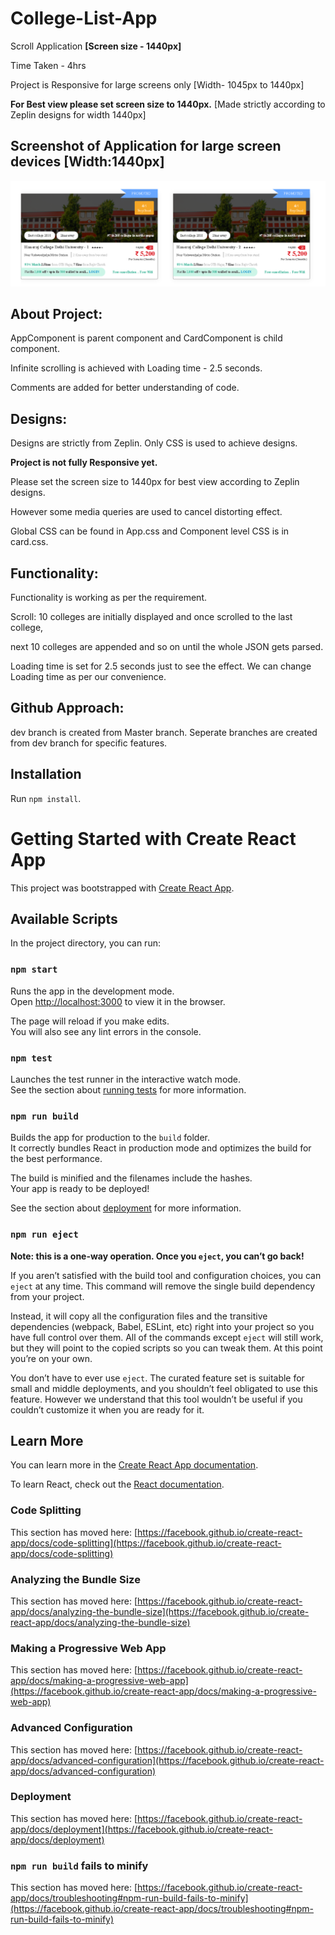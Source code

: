 # College-List-App

Scroll Application <b>[Screen size - 1440px]</b><br/>

Time Taken - 4hrs<br/> 

Project is Responsive for large screens only [Width- 1045px to 1440px] <br/>

<b>For Best view please set screen size to 1440px.</b> [Made strictly according to Zeplin designs for width 1440px]

## Screenshot of Application for large screen devices [Width:1440px]

![alt text](Screenshot.PNG "Screenshot")

## About Project:

AppComponent is parent component and CardComponent is child component. <br />

Infinite scrolling is achieved with Loading time - 2.5 seconds.<br/>

Comments are added for better understanding of code.

## Designs:

Designs are strictly from Zeplin. Only CSS is used to achieve designs. <br />

<b>Project is not fully Responsive yet.</b><br />

Please set the screen size to 1440px for best view according to Zeplin designs.<br />

However some media queries are used to cancel distorting effect.<br/>

Global CSS can be found in App.css and Component level CSS is in card.css.<br/>

## Functionality:

Functionality is working as per the requirement.<br/>

Scroll: 10 colleges are initially displayed and once scrolled to the last college, <br/>

next 10 colleges are appended and so on until the whole JSON gets parsed.<br/>

Loading time is set for 2.5 seconds just to see the effect. We can change Loading time as per our convenience.

## Github Approach:

dev branch is created from Master branch. Seperate branches are created from dev branch for specific features. 

## Installation

Run `npm install`.

# Getting Started with Create React App

This project was bootstrapped with [Create React App](https://github.com/facebook/create-react-app).

## Available Scripts

In the project directory, you can run:

### `npm start`

Runs the app in the development mode.\
Open [http://localhost:3000](http://localhost:3000) to view it in the browser.

The page will reload if you make edits.\
You will also see any lint errors in the console.

### `npm test`

Launches the test runner in the interactive watch mode.\
See the section about [running tests](https://facebook.github.io/create-react-app/docs/running-tests) for more information.

### `npm run build`

Builds the app for production to the `build` folder.\
It correctly bundles React in production mode and optimizes the build for the best performance.

The build is minified and the filenames include the hashes.\
Your app is ready to be deployed!

See the section about [deployment](https://facebook.github.io/create-react-app/docs/deployment) for more information.

### `npm run eject`

**Note: this is a one-way operation. Once you `eject`, you can’t go back!**

If you aren’t satisfied with the build tool and configuration choices, you can `eject` at any time. This command will remove the single build dependency from your project.

Instead, it will copy all the configuration files and the transitive dependencies (webpack, Babel, ESLint, etc) right into your project so you have full control over them. All of the commands except `eject` will still work, but they will point to the copied scripts so you can tweak them. At this point you’re on your own.

You don’t have to ever use `eject`. The curated feature set is suitable for small and middle deployments, and you shouldn’t feel obligated to use this feature. However we understand that this tool wouldn’t be useful if you couldn’t customize it when you are ready for it.

## Learn More

You can learn more in the [Create React App documentation](https://facebook.github.io/create-react-app/docs/getting-started).

To learn React, check out the [React documentation](https://reactjs.org/).

### Code Splitting

This section has moved here: [https://facebook.github.io/create-react-app/docs/code-splitting](https://facebook.github.io/create-react-app/docs/code-splitting)

### Analyzing the Bundle Size

This section has moved here: [https://facebook.github.io/create-react-app/docs/analyzing-the-bundle-size](https://facebook.github.io/create-react-app/docs/analyzing-the-bundle-size)

### Making a Progressive Web App

This section has moved here: [https://facebook.github.io/create-react-app/docs/making-a-progressive-web-app](https://facebook.github.io/create-react-app/docs/making-a-progressive-web-app)

### Advanced Configuration

This section has moved here: [https://facebook.github.io/create-react-app/docs/advanced-configuration](https://facebook.github.io/create-react-app/docs/advanced-configuration)

### Deployment

This section has moved here: [https://facebook.github.io/create-react-app/docs/deployment](https://facebook.github.io/create-react-app/docs/deployment)

### `npm run build` fails to minify

This section has moved here: [https://facebook.github.io/create-react-app/docs/troubleshooting#npm-run-build-fails-to-minify](https://facebook.github.io/create-react-app/docs/troubleshooting#npm-run-build-fails-to-minify)

